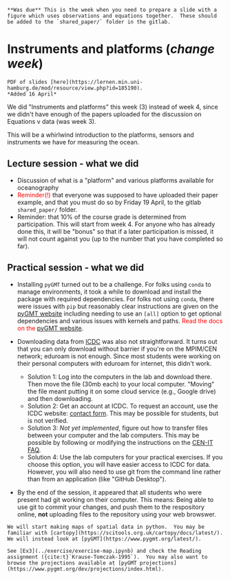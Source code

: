
```{admonition} Preparation (before class)
**Was due** This is the week when you need to prepare a slide with a figure which uses observations and equations together.  These should be added to the `shared_paper/` folder in the gitlab. 
```

# Instruments and platforms (*change week*)

```{margin} Moodle link
PDF of slides [here](https://lernen.min.uni-hamburg.de/mod/resource/view.php?id=185190). 
*Added 16 April*
```

We did "Instruments and platforms" this week (3) instead of week 4, since we didn't have enough of the papers uploaded for the discussion on Equations v data (was week 3).

This will be a whirlwind introduction to the platforms, sensors and instruments we have for measuring the ocean.  



## Lecture session - what we did

- Discussion of what is a "platform" and various platforms available for oceanography
- <span style="color:red;">Reminder(!)</span> that everyone was supposed to have uploaded their paper example, and that you must do so by Friday 19 April, to the gitlab `shared_paper/` folder.
- Reminder: that 10% of the course grade is determined from participation.  This will start from week 4.  For anyone who has already done this, it will be "bonus" so that if a later participation is missed, it will not count against you (up to the number that you have completed so far).

## Practical session - what we did

- Installing `pyGMT` turned out to be a challenge.  For folks using `conda` to manage environments, it took a while to download and install the package with required dependencies.  For folks not using `conda`, there were issues with `pip` but reasonably clear instructions are given on the [pyGMT website](https://www.pygmt.org/dev/install.html#) including needing to use an `[all]` option to get optional dependencies and various issues with kernels and paths.  <span style="color:red;">Read the docs on the [pyGMT website](https://www.pygmt.org/dev/install.html#)</span>.

- Downloading data from [ICDC](https://www.cen.uni-hamburg.de/en/icdc/data/atmosphere/reanalysis-atmosphere.html) was also not straightforward.  It turns out that you can only download without barrier if you're on the MPIM/CEN network; eduroam is not enough.   Since most students were working on their personal computers with eduroam for internet, this didn't work.
    - Solution 1: Log into the computers in the lab and download there.  Then move the file (30mb each) to your local computer.  "Moving" the file meant putting it on some cloud service (e.g., Google drive) and then downloading.
    - Solution 2: Get an account at ICDC.  To request an account, use the ICDC website: [contact form](https://www.cen.uni-hamburg.de/en/icdc/about-icdc/contact.html).  This may be possible for students, but is not verified.
    - Solution 3: *Not yet implemented*, figure out how to transfer files between your computer and the lab computers.  This may be possible by following or modifying the instructions on the [CEN-IT FAQ](https://www.cen.uni-hamburg.de/en/facilities/cen-it/support/faq.html#v-4455736).  
    - Solution 4: Use the lab computers for your practical exercises.  If you choose this option, you will have easier access to ICDC for data.  However, you will also need to use git from the command line rather than from an application (like "GitHub Desktop").

- By the end of the session, it appeared that all students who were present had git working on their computer.  This means: Being able to use git to commit your changes, and push them to the respository online, **not** uploading files to the repository using your web browswer.  




```{admonition} Lab topic: Maps
We will start making maps of spatial data in python.  You may be familiar with [cartopy](https://scitools.org.uk/cartopy/docs/latest/).  We will instead look at [pyGMT](https://www.pygmt.org/latest/).

See [Ex3](../exercise/exercise-map.ipynb) and check the Reading assignment ({cite:t}`Krause-Tomczak-1995`).  You may also want to browse the projections available at [pyGMT projections](https://www.pygmt.org/dev/projections/index.html).
```
